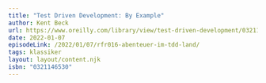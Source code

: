 ```yaml
---
title: "Test Driven Development: By Example"
author: Kent Beck
url: https://www.oreilly.com/library/view/test-driven-development/0321146530/
date: 2022-01-07
episodeLink: /2022/01/07/rfr016-abenteuer-im-tdd-land/
tags: klassiker
layout: layout/content.njk
isbn: "0321146530"
---
```

